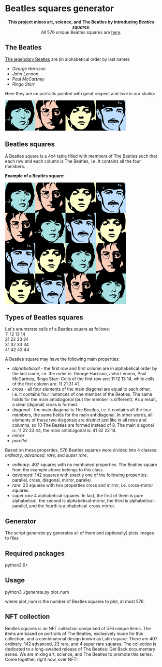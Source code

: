 # Beatles squares generator

<p align="center">
<b>This project mixes art, science, and The Beatles by introducing <i>Beatles squares</i></b>.
<br>
All 576 unique Beatles squares are <a href="images/BeatlesSquares/">here</a>.
</p>

## The Beatles

[The legendary Beatles](https://en.wikipedia.org/wiki/The_Beatles) are (in alphabetical order by last name):
- *George Harrison*
- *John Lennon*
- *Paul McCartney*
- *Ringo Starr*

Here they are on portraits painted with great respect and love in our studio:

<img src="images/Beatles/Beatles.png" alt="Beatles" width="400" height="100">

## Beatles squares

A Beatles square is a 4x4 table filled with members of The Beatles such that each row and each column is The Beatles, i.e. it contains all the four members.

**Example of a Beatles square:**

<img src="images/BeatlesSquares/003_ordin.png" alt="Beatles" width="400" height="400">

## Types of Beatles squares

Let's enumerate cells of a Beatles square as follows:  
11 12 13 14  
21 22 23 24  
31 32 33 34  
41 42 43 44  

A Beatles square may have the following main properties:
- *alphabetiacal* - the first row and first column are in alphabetical order by the last name, i.e. the order is: George Harrison, John Lennon, Paul McCartney, Ringo Starr. Cells of the first row are: 11 12 13 14, while cells of the first column are: 11 21 31 41.
- *cross* - all four elements of the main diagonal are equal to each other, i.e. it contains four instances of one member of the Beatles. The same holds for the main antidiagonal (but the member is different). As a result, a clear (digonal) cross is formed. 
- *diagonal* - the main diagonal is The Beatles, i.e. it contains all the four members, the same holds for the main antidiagonal. In other words, all elements of these two diagonals are distinct just like in all rows and columns, so 10 The Beatles are formed instead of 8. The main diagonal is: 11 22 33 44, the main antidiagonal is: 41 32 23 14.
- *mirror*
- *parallel*

Based on these properties, 576 Beatles squares were divided into 4 classes: *ordinary*, *advanced*, *rare*, and *super rare*.
- *ordinary*: 407 squares with no mentioned properties. The Beatles square from the example above belongs to this class.
- *advanced*: 142 squares with exactly one of the following properties: parallel, cross, diagonal, mirror, parallel. 
- *rare*: 23 squares with two properties cross and mirror, i.e. cross-mirror squares.
- *super rare* 4 alphabetical squares. In fact, the first of them is pure alphabetical, the second is alphabetical-mirror, the third is alphabetical-parallel, and the fourth is alphabetical-cross-mirror.

## Generator

The script generator.py generates all of them and (optionally) plots images to files.

## Required packages

python3.6+

## Usage

python3 ./generate.py plot_num

where plot_num is the number of Beatles squares to plot, at most 576.

## NFT collection

Beatles squares is an NFT collection comprised of 576 unique items. The items are based on portraits of The Beatles, exclusively made for this collection, and a combinatorial design known as Latin square. There are 407 ordinary, 142 advanced, 23 rare, and 4 super rare squares. The collection is dedicated to a long-awaited release of The Beatles: Get Back documentary series. We are mixing art, science, and The Beatles to promote this series. Come together, right now, over NFT!

